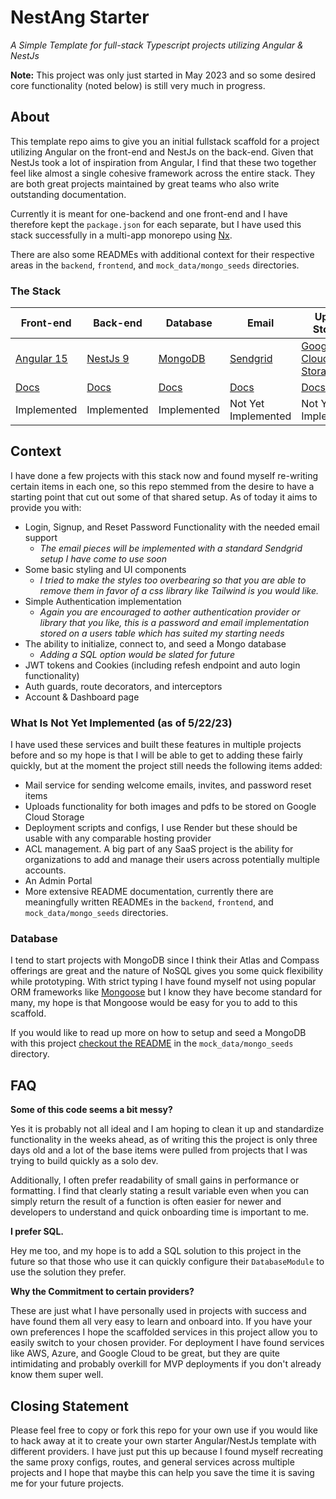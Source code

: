 # NestAng Starter
_A Simple Template for full-stack Typescript projects utilizing Angular & NestJs_

**Note:** This project was only just started in May 2023 and so some desired core functionality (noted below) is still very much in progress.

## About
This template repo aims to give you an initial fullstack scaffold for a project utilizing Angular on the front-end and NestJs on the back-end. Given that NestJs took a lot of inspiration from Angular, I find that these two together feel like almost a single cohesive framework across the entire stack. They are both great projects maintained by great teams who also write outstanding documentation.

Currently it is meant for one-backend and one front-end and I have therefore kept the `package.json` for each separate, but I have used this stack successfully in a multi-app monorepo using [Nx](https://nx.dev/).

There are also some READMEs with additional context for their respective areas in the `backend`, `frontend`, and `mock_data/mongo_seeds` directories.

### The Stack
| Front-end                                               | Back-end                         | Database                          | Email                                                                                         | Upload Storage                                   | Deployment                            |
|---------------------------------------------------------|----------------------------------|-----------------------------------|-----------------------------------------------------------------------------------------------|--------------------------------------------------|---------------------------------------|
| [Angular 15](https://angular.io/)                       | [NestJs 9](https://nestjs.com/)  | [MongoDB](https://www.mongodb.com/) | [Sendgrid](https://sendgrid.com/)                                                             | [Google Cloud Storage](https://cloud.google.com/) | [Render](https://render.com/)         |
| [Docs](https://angular.io/guide/developer-guide-overview) | [Docs](https://docs.nestjs.com/) | [Docs](https://www.mongodb.com/docs/drivers/node/current/)                          | [Docs](https://docs.sendgrid.com/api-reference/how-to-use-the-sendgrid-v3-api/authentication) | [Docs](https://cloud.google.com/storage)         | [Docs](https://render.com/docs/#node) |
| Implemented | Implemented | Implemented | Not Yet Implemented | Not Yet Implemented | Not Yet Implemented |                                      |


## Context
I have done a few projects with this stack now and found myself re-writing certain items in each one, so this repo stemmed from the desire to have a starting point that cut out some of that shared setup. As of today it aims to provide you with:

- Login, Signup, and Reset Password Functionality with the needed email support
  - _The email pieces will be implemented with a standard Sendgrid setup I have come to use soon_
- Some basic styling and UI components
  - _I tried to make the styles too overbearing so that you are able to remove them in favor of a css library like Tailwind is you would like._
- Simple Authentication implementation
  - _Again you are encouraged to aother authentication provider or library that you like, this is a password and email implementation stored on a users table which has suited my starting needs_
- The ability to initialize, connect to, and seed a Mongo database
    - _Adding a SQL option would be slated for future_
- JWT tokens and Cookies (including refesh endpoint and auto login functionality)
- Auth guards, route decorators, and interceptors
- Account & Dashboard page

### What Is Not Yet Implemented (as of 5/22/23)
I have used these services and built these features in multiple projects before and so my hope is that I will be able to get to adding these fairly quickly, but at the moment the project still needs the following items added:
- Mail service for sending welcome emails, invites, and password reset items
- Uploads functionality for both images and pdfs to be stored on Google Cloud Storage
- Deployment scripts and configs, I use Render but these should be usable with any comparable hosting provider
- ACL management. A big part of any SaaS project is the ability for organizations to add and manage their users across potentially multiple accounts.
- An Admin Portal
- More extensive README documentation, currently there are meaningfully written READMEs in the `backend`, `frontend`, and `mock_data/mongo_seeds` directories.

### Database
I tend to start projects with MongoDB since I think their Atlas and Compass offerings are great and the nature of NoSQL gives you some quick flexibility while prototyping. With strict typing I have found myself not using popular ORM frameworks like [Mongoose](https://mongoosejs.com/docs/) but I know they have become standard for many, my hope is that Mongoose would be easy for you to add to this scaffold. 

If you would like to read up more on how to setup and seed a MongoDB with this project [checkout the README](mock_data/mongo_seeds/README.md) in the `mock_data/mongo_seeds` directory. 

## FAQ
**Some of this code seems a bit messy?**

Yes it is probably not all ideal and I am hoping to clean it up and standardize functionality in the weeks ahead, as of writing this the project is only three days old and a lot of the base items were pulled from projects that I was trying to build quickly as a solo dev.

Additionally, I often prefer readability of small gains in performance or formatting. I find that clearly stating a result variable even when you can simply return the result of a function is often easier for newer and developers to understand and quick onboarding time is important to me.

**I prefer SQL.**

Hey me too, and my hope is to add a SQL solution to this project in the future so that those who use it can quickly configure their `DatabaseModule` to use the solution they prefer.  

**Why the Commitment to certain providers?**

These are just what I have personally used in projects with success and have found them all very easy to learn and onboard into. If you have your own preferences I hope the scaffolded services in this project allow you to easily switch to your chosen provider. For deployment I have found services like AWS, Azure, and Google Cloud to be great, but they are quite intimidating and probably overkill for MVP deployments if you don't already know them super well. 

## Closing Statement
Please feel free to copy or fork this repo for your own use if you would like to hack away at it to create your own starter Angular/NestJs template with different providers. I have just put this up because I found myself recreating the same proxy configs, routes, and general services across multiple projects and I hope that maybe this can help you save the time it is saving me for your future projects.

